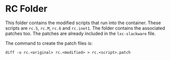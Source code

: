 # RC Folder

This folder contains the modified scripts that run into the container. These scripts are `rc.S`, `rc.M`, `rc.6` and `rc.inet1`. The folder contains the associated patches too. The patches are already included in the `lxc-slackware` file.

The command to create the patch files is:

```
diff -u rc.<original> rc.<modified> > rc.<script>.patch
```
